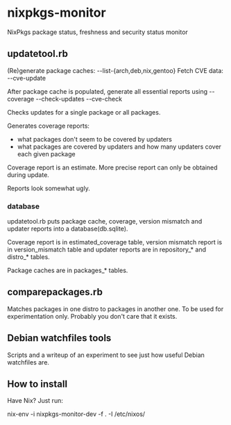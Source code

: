 # nixpkgs-monitor

NixPkgs package status, freshness and security status monitor

## updatetool.rb

(Re)generate package caches: --list-{arch,deb,nix,gentoo}
Fetch CVE data: --cve-update

After package cache is populated, generate all essential reports using
--coverage --check-updates --cve-check

Checks updates for a single package or all packages.

Generates coverage reports:
* what packages don't seem to be covered by updaters
* what packages are covered by updaters and how many updaters cover each given package

Coverage report is an estimate. More precise report can only be obtained during update.

Reports look somewhat ugly.

### database

updatetool.rb puts package cache, coverage, version mismatch and updater reports into a database(db.sqlite).

Coverage report is in estimated_coverage table, version mismatch report is in
version_mismatch table and updater reports are in repository_* and distro_* tables.

Package caches are in packages_* tables.

## comparepackages.rb

Matches packages in one distro to packages in another one.
To be used for experimentation only.
Probably you don't care that it exists.

## Debian watchfiles tools

Scripts and a writeup of an experiment to see just how useful Debian watchfiles are.

## How to install

Have Nix? Just run:

  nix-env -i nixpkgs-monitor-dev -f . -I /etc/nixos/
